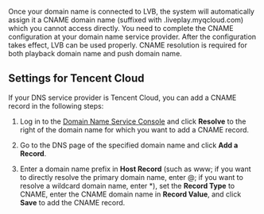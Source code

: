 Once your domain name is connected to LVB, the system will automatically assign it a CNAME domain name (suffixed with .liveplay.myqcloud.com) which you cannot access directly. You need to complete the CNAME configuration at your domain name service provider. After the configuration takes effect, LVB can be used properly. CNAME resolution is required for both playback domain name and push domain name.

## Settings for Tencent Cloud
If your DNS service provider is Tencent Cloud, you can add a CNAME record in the following steps:
1. Log in to the [Domain Name Service Console](https://console.cloud.tencent.com/domain) and click **Resolve** to the right of the domain name for which you want to add a CNAME record.


2. Go to the DNS page of the specified domain name and click **Add a Record**.

3. Enter a domain name prefix in **Host Record** (such as www; if you want to directly resolve the primary domain name, enter @; if you want to resolve a wildcard domain name, enter \*), set the **Record Type** to CNAME, enter the CNAME domain name in **Record Value**, and click **Save** to add the CNAME record.


